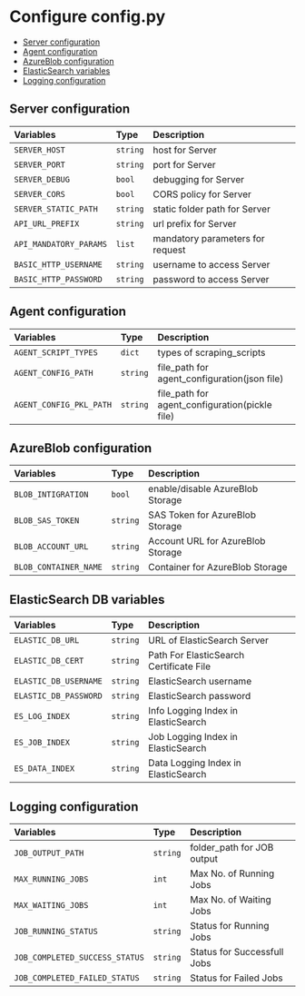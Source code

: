 
# Configure config.py

* [Server configuration](#Server-configuration)
* [Agent configuration](#Agent-configuration)
* [AzureBlob configuration](#AzureBlob-configuration)
* [ElasticSearch variables](#ElasticSearch-DB-variables)
* [Logging configuration](#Logging-configuration)

## Server configuration

| Variables             | Type      | Description                       |
| :--------             | :-------  | :-------------------------        |
| `SERVER_HOST`         | `string`  |  host for Server                  |
| `SERVER_PORT`         | `string`  |  port for Server                  |
| `SERVER_DEBUG`        | `bool`    |  debugging for Server             |
| `SERVER_CORS`         | `bool`    |  CORS policy for Server           |
| `SERVER_STATIC_PATH`  | `string`  |  static folder path for Server    |
| `API_URL_PREFIX`      | `string`  |  url prefix for Server            |
| `API_MANDATORY_PARAMS`| `list`    |  mandatory parameters for request |
| `BASIC_HTTP_USERNAME` | `string`  |  username to access Server        |
| `BASIC_HTTP_PASSWORD` | `string`  |  password to access Server        |

## Agent configuration

| Variables              | Type      | Description                                     |
| :--------              | :-------  | :-------------------------                      |
| `AGENT_SCRIPT_TYPES`   | `dict`    |  types of scraping_scripts                      |
| `AGENT_CONFIG_PATH`    | `string`  |  file_path for agent_configuration(json file)   |
| `AGENT_CONFIG_PKL_PATH`| `string`  |  file_path for agent_configuration(pickle file) |

## AzureBlob configuration

| Variables             | Type     | Description                       |
| :--------             | :------- | :-------------------------        |
| `BLOB_INTIGRATION`    | `bool`   |  enable/disable AzureBlob Storage |
| `BLOB_SAS_TOKEN`      | `string` |  SAS Token for AzureBlob Storage  |
| `BLOB_ACCOUNT_URL`    | `string` |  Account URL for AzureBlob Storage|
| `BLOB_CONTAINER_NAME` | `string` |  Container for AzureBlob Storage  |

## ElasticSearch DB variables

| Variables               | Type     | Description                                  |
| :--------               | :------- | :-------------------------                   |
| `ELASTIC_DB_URL`        | `string` |  URL of ElasticSearch Server                 |
| `ELASTIC_DB_CERT`       | `string` |  Path For ElasticSearch Certificate File     |
| `ELASTIC_DB_USERNAME`   | `string` |  ElasticSearch username                      |
| `ELASTIC_DB_PASSWORD`   | `string` |  ElasticSearch password                      |
| `ES_LOG_INDEX`          | `string` |  Info Logging Index in ElasticSearch         |
| `ES_JOB_INDEX`          | `string` |  Job  Logging Index in ElasticSearch         |
| `ES_DATA_INDEX`         | `string` |  Data Logging Index in ElasticSearch         |

## Logging configuration

| Variables                     | Type     | Description                    |
| :--------                     | :------- | :-------------------------     |
| `JOB_OUTPUT_PATH`             | `string` |  folder_path for JOB output    |
| `MAX_RUNNING_JOBS`            | `int`    |  Max No. of Running Jobs       |
| `MAX_WAITING_JOBS`            | `int`    |  Max No. of Waiting Jobs       |
| `JOB_RUNNING_STATUS`          | `string` |  Status for Running Jobs       |
| `JOB_COMPLETED_SUCCESS_STATUS`| `string` |  Status for Successfull Jobs   |
| `JOB_COMPLETED_FAILED_STATUS` | `string` |  Status for Failed Jobs        |

